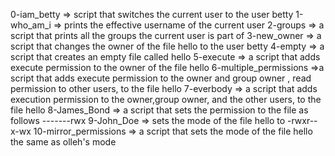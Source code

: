 0-iam_betty => script that switches the current user to the user betty
1-who_am_i => prints the effective username of the current user
2-groups => a script that prints all the groups the current user is part of
3-new_owner => a script that changes the owner of the file hello to the user betty
4-empty => a script that creates an empty file called hello
5-execute => a script that adds execute permission to the owner of the file hello
6-multiple_permissions =>a script that adds execute permission to the owner and group owner , read permission to other users, to the file hello
7-everbody => a script that adds execution permission to the owner,group owner, and the other users, to the file hello
8-James_Bond => a script that sets the permission to the file as follows -------rwx
9-John_Doe => sets the mode of the file hello to -rwxr--x-wx
10-mirror_permissions => a script that sets the mode of the file hello the same as olleh's mode
